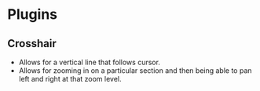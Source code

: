 # Plugins
## Crosshair
- Allows for a vertical line that follows cursor.
- Allows for zooming in on a particular section and then being able to pan
  left and right at that zoom level.
